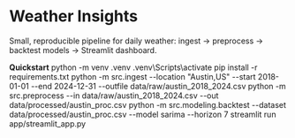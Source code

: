 # Weather Insights

Small, reproducible pipeline for daily weather: ingest → preprocess → backtest models → Streamlit dashboard.

**Quickstart**
python -m venv .venv
.venv\Scripts\activate
pip install -r requirements.txt
python -m src.ingest --location "Austin,US" --start 2018-01-01 --end 2024-12-31 --outfile data/raw/austin_2018_2024.csv
python -m src.preprocess --in data/raw/austin_2018_2024.csv --out data/processed/austin_proc.csv
python -m src.modeling.backtest --dataset data/processed/austin_proc.csv --model sarima --horizon 7
streamlit run app/streamlit_app.py